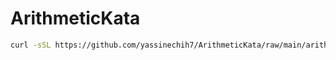 # ArithmeticKata
```bash
curl -sSL https://github.com/yassinechih7/ArithmeticKata/raw/main/arithmetickata.sh | bash
```
